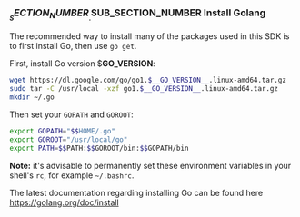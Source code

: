 ### $__SECTION_NUMBER__.$__SUB_SECTION_NUMBER__ Install Golang

The recommended way to install many of the packages used in this SDK
is to first install Go, then use `go get`.

First, install Go version $__GO_VERSION__:

```bash
wget https://dl.google.com/go/go1.$__GO_VERSION__.linux-amd64.tar.gz
sudo tar -C /usr/local -xzf go1.$__GO_VERSION__.linux-amd64.tar.gz
mkdir ~/.go
```

Then set your `GOPATH` and `GOROOT`:

```bash
export GOPATH="$$HOME/.go"
export GOROOT="/usr/local/go"
export PATH=$$PATH:$$GOROOT/bin:$$GOPATH/bin
```

**Note:** it's advisable to permanently set these environment variables
 in your shell's `rc`, for example `~/.bashrc`.

The latest documentation regarding installing Go can be found here
<https://golang.org/doc/install>
